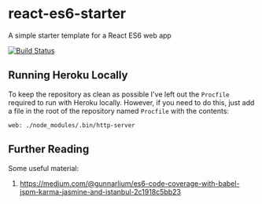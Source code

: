# react-es6-starter

A simple starter template for a React ES6 web app

[![Build Status](https://travis-ci.org/dwmkerr/react-es6-starter.svg?branch=master)](https://travis-ci.org/dwmkerr/react-es6-starter)

## Running Heroku Locally

To keep the repository as clean as possible I've left out the `Procfile`
required to run with Heroku locally. However, if you need to do this, just
add a file in the root of the repository named `Procfile` with the contents:

```
web: ./node_modules/.bin/http-server
```

## Further Reading

Some useful material:

1. https://medium.com/@gunnarlium/es6-code-coverage-with-babel-jspm-karma-jasmine-and-istanbul-2c1918c5bb23